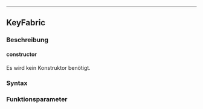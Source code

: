 



***

## KeyFabric


### Beschreibung


#### constructor 
Es wird kein Konstruktor benötigt.

### Syntax


### Funktionsparameter

